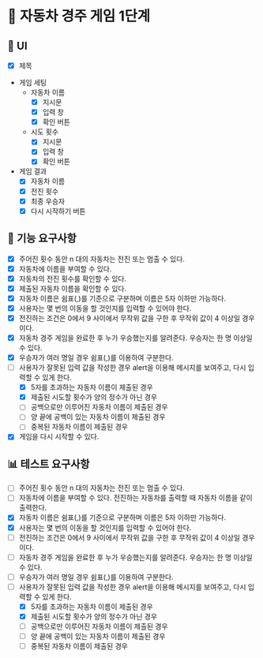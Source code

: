 # 🚀 자동차 경주 게임 1단계

## 🎨 UI

- [x] 제목
- 게임 세팅
  - 자동차 이름
    - [x] 지시문
    - [x] 입력 창
    - [x] 확인 버튼
  - 시도 횟수
    - [x] 지시문
    - [x] 입력 창
    - [x] 확인 버튼
- 게임 결과
  - [x] 자동차 이름
  - [x] 전진 횟수
  - [x] 최종 우승자
  - [x] 다시 시작하기 버튼

## 🎯 기능 요구사항

- [x] 주어진 횟수 동안 n 대의 자동차는 전진 또는 멈출 수 있다.
- [x] 자동차에 이름을 부여할 수 있다.
- [x] 자동차의 전진 횟수를 확인할 수 있다.
- [x] 제출된 자동차 이름을 확인할 수 있다.
- [x] 자동차 이름은 쉼표(,)를 기준으로 구분하며 이름은 5자 이하만 가능하다.
- [x] 사용자는 몇 번의 이동을 할 것인지를 입력할 수 있어야 한다.
- [x] 전진하는 조건은 0에서 9 사이에서 무작위 값을 구한 후 무작위 값이 4 이상일 경우이다.
- [x] 자동차 경주 게임을 완료한 후 누가 우승했는지를 알려준다. 우승자는 한 명 이상일 수 있다.
- [x] 우승자가 여러 명일 경우 쉼표(,)를 이용하여 구분한다.
- [ ] 사용자가 잘못된 입력 값을 작성한 경우 alert을 이용해 메시지를 보여주고, 다시 입력할 수 있게 한다.
  - [x] 5자를 초과하는 자동차 이름이 제출된 경우
  - [x] 제출된 시도할 횟수가 양의 정수가 아닌 경우
  - [ ] 공백으로만 이루어진 자동차 이름이 제출된 경우
  - [ ] 양 끝에 공백이 있는 자동차 이름이 제출된 경우
  - [ ] 중복된 자동차 이름이 제출된 경우
- [x] 게임을 다시 시작할 수 있다.

## 📊 테스트 요구사항

- [ ] 주어진 횟수 동안 n 대의 자동차는 전진 또는 멈출 수 있다.
- [ ] 자동차에 이름을 부여할 수 있다. 전진하는 자동차를 출력할 때 자동차 이름을 같이 출력한다.
- [x] 자동차 이름은 쉼표(,)를 기준으로 구분하며 이름은 5자 이하만 가능하다.
- [x] 사용자는 몇 번의 이동을 할 것인지를 입력할 수 있어야 한다.
- [ ] 전진하는 조건은 0에서 9 사이에서 무작위 값을 구한 후 무작위 값이 4 이상일 경우이다.
- [ ] 자동차 경주 게임을 완료한 후 누가 우승했는지를 알려준다. 우승자는 한 명 이상일 수 있다.
- [ ] 우승자가 여러 명일 경우 쉼표(,)를 이용하여 구분한다.
- [ ] 사용자가 잘못된 입력 값을 작성한 경우 alert을 이용해 메시지를 보여주고, 다시 입력할 수 있게 한다.
  - [x] 5자를 초과하는 자동차 이름이 제출된 경우
  - [x] 제출된 시도할 횟수가 양의 정수가 아닌 경우
  - [ ] 공백으로만 이루어진 자동차 이름이 제출된 경우
  - [ ] 양 끝에 공백이 있는 자동차 이름이 제출된 경우
  - [ ] 중복된 자동차 이름이 제출된 경우
